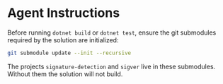 # Agent Instructions

Before running `dotnet build` or `dotnet test`, ensure the git submodules required by the solution are initialized:

```bash
git submodule update --init --recursive
```

The projects `signature-detection` and `sigver` live in these submodules. Without them the solution will not build.

